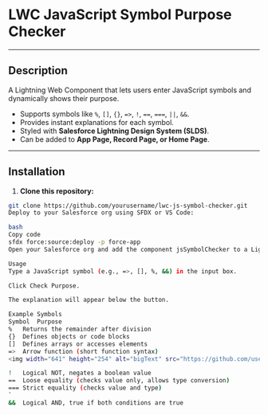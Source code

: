 # **LWC JavaScript Symbol Purpose Checker**

---

## **Description**
A Lightning Web Component that lets users enter JavaScript symbols and dynamically shows their purpose.

- Supports symbols like `%`, `[]`, `{}`, `=>`, `!`, `==`, `===`, `||`, `&&`.
- Provides instant explanations for each symbol.
- Styled with **Salesforce Lightning Design System (SLDS)**.
- Can be added to **App Page, Record Page, or Home Page**.

---

## **Installation**
1. **Clone this repository:**
```bash
git clone https://github.com/yourusername/lwc-js-symbol-checker.git
Deploy to your Salesforce org using SFDX or VS Code:

bash
Copy code
sfdx force:source:deploy -p force-app
Open your Salesforce org and add the component jsSymbolChecker to a Lightning page via App Builder.

Usage
Type a JavaScript symbol (e.g., =>, [], %, &&) in the input box.

Click Check Purpose.

The explanation will appear below the button.

Example Symbols
Symbol	Purpose
%	Returns the remainder after division
{}	Defines objects or code blocks
[]	Defines arrays or accesses elements
=>	Arrow function (short function syntax)
<img width="641" height="254" alt="bigText" src="https://github.com/user-attachments/assets/3ced3f4c-e9e6-4235-b37f-c6aef6782a62" />

!	Logical NOT, negates a boolean value
==	Loose equality (checks value only, allows type conversion)
===	Strict equality (checks value and type)
`	
&&	Logical AND, true if both conditions are true



